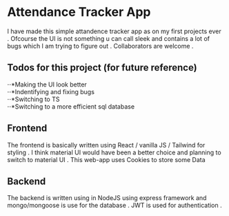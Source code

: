 # Attendance Tracker App 
I have made this simple attandence tracker app as on my first projects ever . Ofcourse the UI is not something u can call sleek and contains a lot of bugs which I am trying to figure out . Collaborators are welcome . 


## Todos for this project (for future reference)
⋅⋅*Making the UI look better <br>
⋅⋅*Indentifying and fixing bugs <br>
⋅⋅*Switching to TS <br>
⋅⋅*Switching to a more efficient sql database <br>


## Frontend 
The frontend is basically written using React / vanilla JS / Tailwind for styling . I think material UI would have been a better choice and planning to switch to material UI . This web-app uses Cookies to store some Data 

## Backend 
The backend is written using in NodeJS using express framework and mongo/mongoose is use for the database . JWT is used for authentication .


